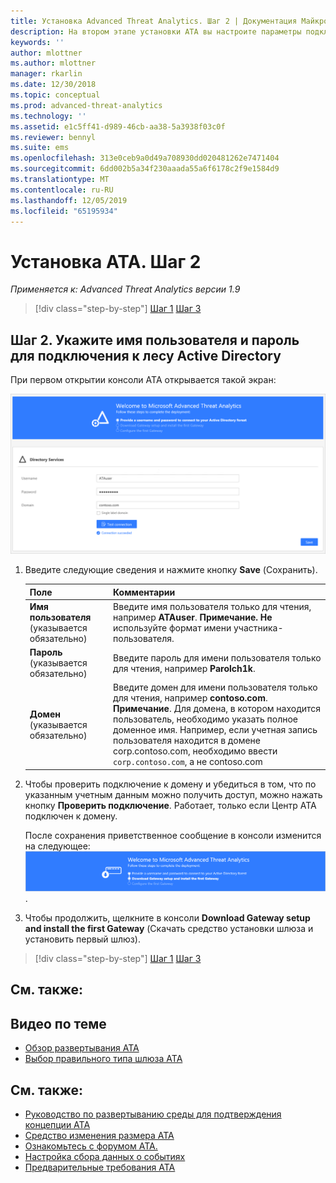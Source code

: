 ```yaml
---
title: Установка Advanced Threat Analytics. Шаг 2 | Документация Майкрософт
description: На втором этапе установки ATA вы настроите параметры подключения к домену на сервере центра ATA.
keywords: ''
author: mlottner
ms.author: mlottner
manager: rkarlin
ms.date: 12/30/2018
ms.topic: conceptual
ms.prod: advanced-threat-analytics
ms.technology: ''
ms.assetid: e1c5ff41-d989-46cb-aa38-5a3938f03c0f
ms.reviewer: bennyl
ms.suite: ems
ms.openlocfilehash: 313e0ceb9a0d49a708930dd020481262e7471404
ms.sourcegitcommit: 6dd002b5a34f230aaada55a6f6178c2f9e1584d9
ms.translationtype: MT
ms.contentlocale: ru-RU
ms.lasthandoff: 12/05/2019
ms.locfileid: "65195934"
---
```

# <a name="install-ata---step-2"></a>Установка ATA. Шаг 2

*Применяется к: Advanced Threat Analytics версии 1.9*

> [!div class="step-by-step"]
> [Шаг 1](install-ata-step1.md)
> [Шаг 3](install-ata-step3.md)

## <a name="step-2-provide-a-username-and-password-to-connect-to-your-active-directory-forest"></a>Шаг 2. Укажите имя пользователя и пароль для подключения к лесу Active Directory

При первом открытии консоли ATA открывается такой экран:

![Этап приветствия ATA 1](media/ATA_1.7-welcome-provide-username.png)

1.  Введите следующие сведения и нажмите кнопку **Save** (Сохранить).

    |Поле|Комментарии|
    |---------|------------|
    |**Имя пользователя** (указывается обязательно)|Введите имя пользователя только для чтения, например **ATAuser**. **Примечание.** **Не** используйте формат имени участника-пользователя.|
    |**Пароль** (указывается обязательно)|Введите пароль для имени пользователя только для чтения, например **Parolch1k**.|
    |**Домен** (указывается обязательно)|Введите домен для имени пользователя только для чтения, например **contoso.com**. **Примечание**. Для домена, в котором находится пользователь, необходимо указать полное доменное имя. Например, если учетная запись пользователя находится в домене corp.contoso.com, необходимо ввести `corp.contoso.com`, а не contoso.com|

2. Чтобы проверить подключение к домену и убедиться в том, что по указанным учетным данным можно получить доступ, можно нажать кнопку **Проверить подключение**. Работает, только если Центр ATA подключен к домену.    

    После сохранения приветственное сообщение в консоли изменится на следующее: ![Этап приветствия 1 в ATA завершен](media/ATA_1.7-welcome-provide-username-finished.png).

3. Чтобы продолжить, щелкните в консоли **Download Gateway setup and install the first Gateway** (Скачать средство установки шлюза и установить первый шлюз).


> [!div class="step-by-step"]
> [Шаг 1](install-ata-step1.md)
> [Шаг 3](install-ata-step3.md)


## <a name="see-also"></a>См. также:
## <a name="related-videos"></a>Видео по теме
- [Обзор развертывания ATA](https://channel9.msdn.com/Shows/Microsoft-Security/Overview-of-ATA-Deployment-in-10-Minutes)
- [Выбор правильного типа шлюза ATA](https://channel9.msdn.com/Shows/Microsoft-Security/ATA-Deployment-Choose-the-Right-Gateway-Type)


## <a name="see-also"></a>См. также:
- [Руководство по развертыванию среды для подтверждения концепции ATA](http://aka.ms/atapoc)
- [Средство изменения размера ATA](http://aka.ms/atasizingtool)
- [Ознакомьтесь с форумом ATA.](https://social.technet.microsoft.com/Forums/security/home?forum=mata)
- [Настройка сбора данных о событиях](configure-event-collection.md)
- [Предварительные требования ATA](ata-prerequisites.md)
